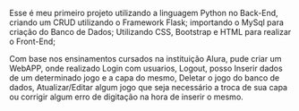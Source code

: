 Esse é meu primeiro projeto utilizando a linguagem Python no Back-End, criando um CRUD utilizando o Framework Flask; importando o MySql para criação do Banco de Dados; Utilizando CSS, Bootstrap e HTML para realizar o Front-End;

Com base nos ensinamentos cursados na instituição Alura, pude criar um WebAPP, onde realizado Login com usuarios, Logout, posso Inserir dados de um determinado jogo e a capa do mesmo, Deletar o jogo do banco de dados, Atualizar/Editar algum jogo que seja necessário a troca de sua capa ou corrigir algum erro de digitação na hora de inserir o mesmo.